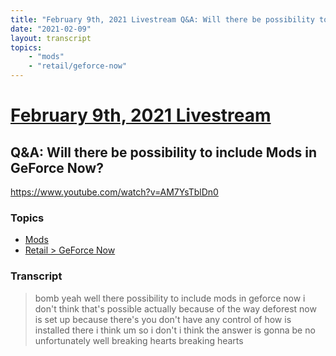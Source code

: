 ```yaml
---
title: "February 9th, 2021 Livestream Q&A: Will there be possibility to include Mods in GeForce Now?"
date: "2021-02-09"
layout: transcript
topics:
    - "mods"
    - "retail/geforce-now"
---
```

# [February 9th, 2021 Livestream](../2021-02-09.md)
## Q&A: Will there be possibility to include Mods in GeForce Now?
https://www.youtube.com/watch?v=AM7YsTblDn0

### Topics
* [Mods](../topics/mods.md)
* [Retail > GeForce Now](../topics/retail/geforce-now.md)

### Transcript

> bomb yeah well there possibility to include mods in geforce now i don't think that's possible actually because of the way deforest now is set up because there's you don't have any control of how is installed there i think um so i don't i think the answer is gonna be no unfortunately well breaking hearts breaking hearts
